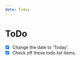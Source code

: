 ```yaml
---
date: Today
---
```


ToDo
====

- [x] Change the date to 'Today'.
- [x] Check off these todo list items.

